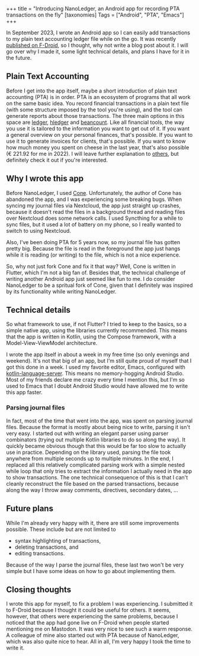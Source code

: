 +++
title = "Introducing NanoLedger, an Android app for recording PTA transactions on the fly"
[taxonomies]
Tags = ["Android", "PTA", "Emacs"]
+++

In September 2023, I wrote an Android app so I can easily add transactions to my plain text accounting ledger file while on the go.
It was recently [published on F-Droid](https://f-droid.org/en/packages/be.chvp.nanoledger/), so I thought, why not write a blog post about it.
I will go over why I made it, some light technical details, and plans I have for it in the future.

<!-- more -->

## Plain Text Accounting

Before I get into the app itself, maybe a short introduction of plain text accounting (PTA) is in order.
PTA is an ecosystem of programs that all work on the same basic idea.
You record financial transactions in a plain text file (with some structure imposed by the tool you're using), and the tool can generate reports about those transactions.
The three main options in this space are [ledger](https://www.ledger-cli.org/), [hledger](https://hledger.org/) and [beancount](https://beancount.github.io/).
Like all financial tools, the way you use it is tailored to the information you want to get out of it.
If you want a general overview on your personal finances, that's possible.
If you want to use it to generate invoices for clients, that's possible.
If you want to know how much money you spent on cheese in the last year, that's also possible (€ 221.92 for me in 2022).
I will leave further explanation to [others](https://plaintextaccounting.org/), but definitely check it out if you're interested.

## Why I wrote this app

Before NanoLedger, I used [Cone](https://github.com/bradyt/cone).
Unfortunately, the author of Cone has abandoned the app, and I was experiencing some breaking bugs.
When syncing my journal files via Nextcloud, the app just straight up crashes, because it doesn't read the files in a background thread and reading files over Nextcloud does some network calls.
I used Syncthing for a while to sync files, but it used a lot of battery on my phone, so I really wanted to switch to using Nextcloud.

Also, I've been doing PTA for 5 years now, so my journal file has gotten pretty big.
Because the file is read in the foreground the app just hangs while it is reading (or writing) to the file, which is not a nice experience.

So, why not just fork Cone and fix it that way?
Well, Cone is written in Flutter, which I'm not a big fan of.
Besides that, the technical challenge of writing another Android app just seemed like fun to me.
I do consider NanoLedger to be a spritual fork of Cone, given that I definitely was inspired by its functionality while writing NanoLedger.

## Technical details

So what framework to use, if not Flutter?
I tried to keep to the basics, so a simple native app, using the libraries currently recommended.
This means that the app is written in Kotlin, using the Compose framework, with a Model-View-ViewModel architecture.

I wrote the app itself in about a week in my free time (so only evenings and weekend).
It's not that big of an app, but I'm still quite proud of myself that I got this done in a week.
I used my favorite editor, Emacs, configured with [kotlin-language-server](https://github.com/fwcd/kotlin-language-server).
This means no memory-hogging Android Studio.
Most of my friends declare me crazy every time I mention this, but I'm so used to Emacs that I doubt Android Studio would have allowed me to write this app faster.

### Parsing journal files

In fact, most of the time that went into the app, was spent on parsing journal files.
Because the format is mostly about being nice to write, parsing it isn't very easy.
I started out with writing an elegant parser using parser combinators (trying out multiple Kotlin libraries to do so along the way).
It quickly became obvious though that this would be far too slow to actually use in practice.
Depending on the library used, parsing the file took anywhere from multiple seconds up to multiple minutes.
In the end, I replaced all this relatively complicated parsing work with a simple nested while loop that only tries to extract the information I actually need in the app to show transactions.
The one technical consequence of this is that I can't cleanly reconstruct the file based on the parsed transactions, because along the way I throw away comments, directives, secondary dates, ...

## Future plans

While I'm already very happy with it, there are still some improvements possible.
These include but are not limited to
* syntax highlighting of transactions,
* deleting transactions, and
* editing transactions.

Because of the way I parse the journal files, these last two won't be very simple but I have some ideas on how to go about implementing them.

## Closing thoughts

I wrote this app for myself, to fix a problem I was experiencing.
I submitted it to F-Droid because I thought it could be useful for others.
It seems, however, that others were experiencing the same problems, because I noticed that the app had gone live on F-Droid when people started mentioning me on Mastodon.
It was very nice to see such a warm response.
A colleague of mine also started out with PTA because of NanoLedger, which was also quite nice to hear.
All in all, I'm very happy I took the time to write it.

